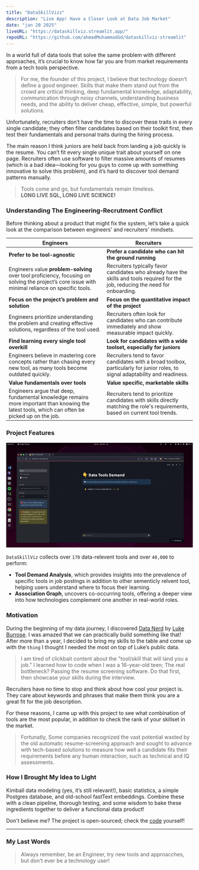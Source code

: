 ```yaml
---
title: "DataSkillVizz"
description: "Live App! Have a Closer Look at Data Job Market"
date: "jan 20 2025"
liveURL: "https://dataskillviz.streamlit.app/"
repoURL: "https://github.com/ahmadMuhammadGd/dataskillviz-streamlit"
---
```

In a world full of data tools that solve the same problem with different approaches, it’s crucial to know how far you are from market requirements from a tech tools perspective.


> For me, the founder of this project, I believe that technology doesn’t define a good engineer. Skills that make them stand out from the crowd are critical thinking, deep fundamental knowledge, adaptability, communication through noisy channels, understanding business needs, and the ability to deliver cheap, effective, simple, but powerful solutions.

Unfortunately, recruiters don’t have the time to discover these traits in every single candidate; they often filter candidates based on their toolkit first, then test their fundamentals and personal traits during the hiring process.

The main reason I think juniors are held back from landing a job quickly is the resume. You can’t fit every single unique trait about yourself on one page. Recruiters often use software to filter massive amounts of resumes (which is a bad idea—looking for you guys to come up with something innovative to solve this problem), and it’s hard to discover tool demand patterns manually.

> Tools come and go, but fundamentals remain timeless.  
> **LONG LIVE SQL, LONG LIVE SCIENCE!**

### Understanding The Engineering-Recrutment Conflict
Before thinking about a product that might fix the system, let’s take a quick look at the comparison between engineers' and recruiters' mindsets.

| **Engineers**                                         | **Recruiters**                                    |
|-------------------------------------------------------|---------------------------------------------------|
| **Prefer to be tool-agnostic**                        | **Prefer a candidate who can hit the ground running** |
| Engineers value **problem-solving** over tool proficiency, focusing on solving the project’s core issue with minimal reliance on specific tools. | Recruiters typically favor candidates who already have the skills and tools required for the job, reducing the need for onboarding. |
| **Focus on the project’s problem and solution**       | **Focus on the quantitative impact of the project** |
| Engineers prioritize understanding the problem and creating effective solutions, regardless of the tool used. | Recruiters often look for candidates who can contribute immediately and show measurable impact quickly. |
| **Find learning every single tool overkill**          | **Look for candidates with a wide toolset, especially for juniors** |
| Engineers believe in mastering core concepts rather than chasing every new tool, as many tools become outdated quickly. | Recruiters tend to favor candidates with a broad toolbox, particularly for junior roles, to signal adaptability and readiness. |
| **Value fundamentals over tools**                     | **Value specific, marketable skills**             |
| Engineers argue that deep, fundamental knowledge remains more important than knowing the latest tools, which can often be picked up on the job. | Recruiters tend to prioritize candidates with skills directly matching the role's requirements, based on current tool trends. |




### Project Features
![gif for the live app](./ezgif-14e2f8cb0c0ad.gif)

`DataSkillViz` collects over `170` data-relevent tools and over `40,000` to perform:
-  **Tool Demand Analysis**, which provides insights into the prevalence of specific tools in job postings in addition to other sementicly relvent tool, helping users understand where to focus their learning. 
-  **Association Graph**, uncovers co-occurring tools, offering a deeper view into how technologies complement one another in real-world roles.



### Motivation
During the beginning of my data journey, I discovered <a href="https://datanerd.tech" target="_blank">Data Nerd</a> by  <a href="https://www.lukebarousse.com" target="_blank">Luke Burrose</a>. I was amazed that we can practically build something like that! After more than a year, I decided to bring my skills to the table and come up with the `thing` I thought I needed the most on top of Luke’s public data.

> I am tired of clickbait content about the "tool/skill that will land you a job." I learned how to code when I was a 16-year-old teen; The real bottleneck? Passing the resume screening software. Do that first, then showcase your skills during the interview.

Recruiters  have no time to stop and think about how cool your project is. They care about keywords and phrases that make them think you are a great fit for the job description.


For these reasons, I came up with this project to see what combination of tools are the most popular, in addition to check the rank of your skillset in the market.

> Fortunatly, Some companies recognized the vast potential wasted by the old automatic resume-screening approach and sought to advance with tech-based solutions to measure how well a candidate fits their requirements before any human interaction, such as technical and IQ assessments.  

### How I Brought My Idea to Light
Kimball data modeling (yes, it’s still relevant!), basic statistics, a simple Postgres database, and old-school fastText embeddings. Combine these with a clean pipeline, thorough testing, and some wisdom to bake these ingredients together to deliver a functional data product!


Don't believe me? The project is open-sourced; check the <a href="https://github.com/ahmadMuhammadGd/skillVector-streamlit" target="_blank">code</a> yourself!


<!-- ### Resources I Found Useful in This Topic
- [Ergest Xheblati, Learn Things That Don't Change](https://sqlpatterns.com/p/learn-things-that-dont-change?utm_source=publication-search)
- [Ralph Kimball, The Data Warehouse Toolkit](https://www.kimballgroup.com/data-warehouse-business-intelligence-resources/books/data-warehouse-dw-toolkit/)
- [Understanding ETL by O’Reilly](https://www.databricks.com/resources/ebook/understanding-etl)
- [Amr Elhelw, Database Internals (Arabic and English)](https://www.youtube.com/@TechVault)
- [Khan Academy, Statistics](https://www.youtube.com/playlist?list=PL1328115D3D8A2566)
- [Omar Elgabry, The Ultimate Guide to Data Cleaning](https://towardsdatascience.com/the-ultimate-guide-to-data-cleaning-3969843991d4)

> Another valuable source is missing? Reach out to me! -->

---

### My Last Words
<!-- > Despite learning everything about data in almost 18 months of continuous effort and study – till now, as I write this – I am originally a Communication and Electronics bachelor. I learned a lot about math, advanced statistics, deep learning, and physics. It was interesting to combine my knowledge with something I always find fascinating: data.

> **Fun Fact:** Data solves a lot of communication engineering problems through building emberical models and Machine Learning (ML) models to process and extract complex patterns from signals – though they usually use it differently than data professionals do! -->

> Always remember, be an Engineer, try new tools and approacches, but don't ever be a technology user!
